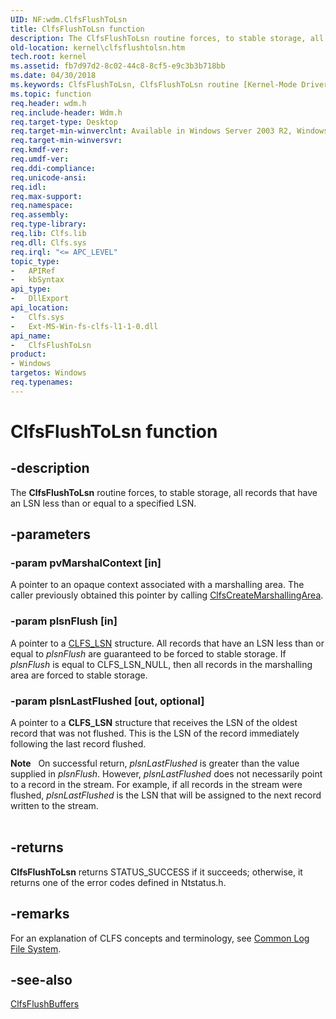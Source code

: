 ```yaml
---
UID: NF:wdm.ClfsFlushToLsn
title: ClfsFlushToLsn function
description: The ClfsFlushToLsn routine forces, to stable storage, all records that have an LSN less than or equal to a specified LSN.
old-location: kernel\clfsflushtolsn.htm
tech.root: kernel
ms.assetid: fb7d97d2-8c02-44c8-8cf5-e9c3b3b718bb
ms.date: 04/30/2018
ms.keywords: ClfsFlushToLsn, ClfsFlushToLsn routine [Kernel-Mode Driver Architecture], Clfs_80676b51-aa14-42bf-92ae-d11cf0a694b5.xml, kernel.clfsflushtolsn, wdm/ClfsFlushToLsn
ms.topic: function
req.header: wdm.h
req.include-header: Wdm.h
req.target-type: Desktop
req.target-min-winverclnt: Available in Windows Server 2003 R2, Windows Vista, and later versions of Windows.
req.target-min-winversvr: 
req.kmdf-ver: 
req.umdf-ver: 
req.ddi-compliance: 
req.unicode-ansi: 
req.idl: 
req.max-support: 
req.namespace: 
req.assembly: 
req.type-library: 
req.lib: Clfs.lib
req.dll: Clfs.sys
req.irql: "<= APC_LEVEL"
topic_type:
-	APIRef
-	kbSyntax
api_type:
-	DllExport
api_location:
-	Clfs.sys
-	Ext-MS-Win-fs-clfs-l1-1-0.dll
api_name:
-	ClfsFlushToLsn
product:
- Windows
targetos: Windows
req.typenames: 
---
```


# ClfsFlushToLsn function


## -description


The <b>ClfsFlushToLsn</b> routine forces, to stable storage, all records that have an LSN less than or equal to a specified LSN.


## -parameters




### -param pvMarshalContext [in]

A pointer to an opaque context associated with a marshalling area. The caller previously obtained this pointer by calling <a href="https://msdn.microsoft.com/library/windows/hardware/ff541520">ClfsCreateMarshallingArea</a>.


### -param plsnFlush [in]

A pointer to a <a href="https://msdn.microsoft.com/library/windows/hardware/ff541824">CLFS_LSN</a> structure. All records that have an LSN less than or equal to <i>plsnFlush</i> are guaranteed to be forced to stable storage. If <i>plsnFlush</i> is equal to CLFS_LSN_NULL, then all records in the marshalling area are forced to stable storage.


### -param plsnLastFlushed [out, optional]

A pointer to a <b>CLFS_LSN</b> structure that receives the LSN of the oldest record that was not flushed. This is the LSN of the record immediately following the last record flushed. 

<div class="alert"><b>Note</b>    On successful return, <i>plsnLastFlushed</i> is greater than the value supplied in <i>plsnFlush</i>. However, <i>plsnLastFlushed</i> does not necessarily point to a record in the stream. For example, if all records in the stream were flushed, <i>plsnLastFlushed</i> is the LSN that will be assigned to the next record written to the stream.</div>
<div> </div>

## -returns



<b>ClfsFlushToLsn</b> returns STATUS_SUCCESS if it succeeds; otherwise, it returns one of the error codes defined in Ntstatus.h.




## -remarks



For an explanation of CLFS concepts and terminology, see <a href="https://msdn.microsoft.com/a9685648-b08c-48ca-b020-e683068f2ea2">Common Log File System</a>. 




## -see-also




<a href="https://msdn.microsoft.com/library/windows/hardware/ff541544">ClfsFlushBuffers</a>
 

 

